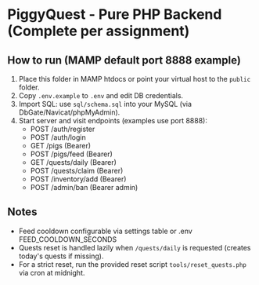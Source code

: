 PiggyQuest - Pure PHP Backend (Complete per assignment)
======================================================

How to run (MAMP default port 8888 example)
-------------------------------------------
1. Place this folder in MAMP htdocs or point your virtual host to the `public` folder.
2. Copy `.env.example` to `.env` and edit DB credentials.
3. Import SQL: use `sql/schema.sql` into your MySQL (via DbGate/Navicat/phpMyAdmin).
4. Start server and visit endpoints (examples use port 8888):
   - POST /auth/register
   - POST /auth/login
   - GET /pigs (Bearer)
   - POST /pigs/feed (Bearer)
   - GET /quests/daily (Bearer)
   - POST /quests/claim (Bearer)
   - POST /inventory/add (Bearer)
   - POST /admin/ban (Bearer admin)

Notes
-----
- Feed cooldown configurable via settings table or .env FEED_COOLDOWN_SECONDS
- Quests reset is handled lazily when `/quests/daily` is requested (creates today's quests if missing).
- For a strict reset, run the provided reset script `tools/reset_quests.php` via cron at midnight.

